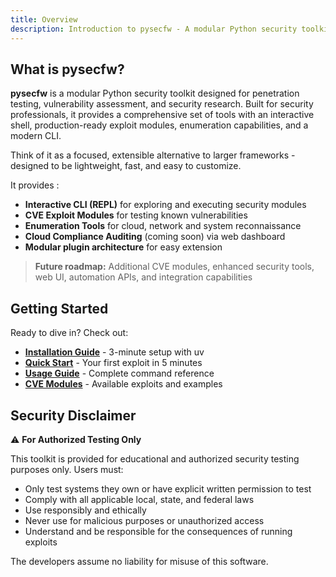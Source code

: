 ```yaml
---
title: Overview
description: Introduction to pysecfw - A modular Python security toolkit
---
```


## What is pysecfw?

**pysecfw** is a modular Python security toolkit designed for penetration testing, vulnerability assessment, and security research. Built for security professionals, it provides a comprehensive set of tools with an interactive shell, production-ready exploit modules, enumeration capabilities, and a modern CLI.

Think of it as a focused, extensible alternative to larger frameworks - designed to be lightweight, fast, and easy to customize.


It provides :
- **Interactive CLI (REPL)** for exploring and executing security modules
- **CVE Exploit Modules** for testing known vulnerabilities
- **Enumeration Tools** for cloud, network and system reconnaissance
- **Cloud Compliance Auditing** (coming soon) via web dashboard
- **Modular plugin architecture** for easy extension

> **Future roadmap:** Additional CVE modules, enhanced security tools, web UI, automation APIs, and integration capabilities


## Getting Started

Ready to dive in? Check out:

- **[Installation Guide](/introduction/installation/)** - 3-minute setup with uv
- **[Quick Start](/introduction/quick-start/)** - Your first exploit in 5 minutes
- **[Usage Guide](/guides/usage/)** - Complete command reference
- **[CVE Modules](/modules/cve-exploits/)** - Available exploits and examples

## Security Disclaimer

⚠️ **For Authorized Testing Only**

This toolkit is provided for educational and authorized security testing purposes only. Users must:

- Only test systems they own or have explicit written permission to test
- Comply with all applicable local, state, and federal laws
- Use responsibly and ethically
- Never use for malicious purposes or unauthorized access
- Understand and be responsible for the consequences of running exploits

The developers assume no liability for misuse of this software.